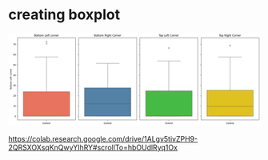 # creating boxplot

![](control.png)

https://colab.research.google.com/drive/1ALgv5tivZPH9-2QRSXOXsqKnQwyYIhRY#scrollTo=hbOUdlRyq1Ox